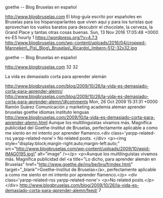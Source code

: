 goethe -- Blog Bruselas en español

http://www.blogbruselas.com El blog-guía escrito por españoles en
Bruselas para los hispanoparlantes que viven aquí y para los turistas
que aprovechan los vuelos baratos para descubrir el chocolate, la
cerveza, la Grand Place y tantas otras cosas buenas. Sun, 13 Nov 2016
17:05:48 +0000 es-ES hourly 1 https://wordpress.org/?v=4.7.3
http://www.blogbruselas.com/wp-content/uploads/2016/04/cropped-Manneken\_Pis\_Blog\_Bruselas\_Ricardo\_Imbern-512-32x32.jpg

goethe -- Blog Bruselas en español

http://www.blogbruselas.com 32 32

La vida es demasiado corta para aprender alemán

http://www.blogbruselas.com/blog/2009/10/26/la-vida-es-demasiado-corta-para-aprender-alemn/
http://www.blogbruselas.com/blog/2009/10/26/la-vida-es-demasiado-corta-para-aprender-alemn/\#comments
Mon, 26 Oct 2009 15:31:31 +0000 Ramón Suárez Comunicación y marketing
academia aleman aprender bruselas goethe idiomas instituto lenguas
http://www.blogbruselas.com/2009/10/la-vida-es-demasiado-corta-para-aprender-alemn.html
Aunque los multilinguístas vivamos más. Magnífica publicidad del
Goethe-Institut de Bruselas, perfectamente aplicable a como me siento en
mi intento por aprender flamenco.\<div class=\'yarpp-related-rss
yarpp-related-none\'\> No related posts. \</div\> \<p\>\<img
style=\"display:block;margin-right:auto;margin-left:auto;\"
src=\"http://www.blogbruselas.com/wp-content/uploads/2009/10/wpid-IMAG0195.jpg\"
alt=\"image\" /\>\</p\> \<p\>Aunque los multilinguístas vivamos más.
Magnífica publicidad del \<a title=\"Lo dicho, para aprender alemán en
Bruselas\" href=\"http://www.goethe.de/ins/be/bru/frindex.htm\"
target=\"\_blank\"\>Goethe-Institut de Bruselas\</a\>, perfectamente
aplicable a como me siento en mi intento por aprender flamenco.\</p\>
\<div class=\'yarpp-related-rss yarpp-related-none\'\> \<p\>No related
posts.\</p\> \</div\>
http://www.blogbruselas.com/blog/2009/10/26/la-vida-es-demasiado-corta-para-aprender-alemn/feed/
7
